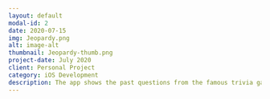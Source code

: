 ```yaml
---
layout: default
modal-id: 2
date: 2020-07-15
img: Jeopardy.png
alt: image-alt
thumbnail: Jeopardy-thumb.png
project-date: July 2020
client: Personal Project
category: iOS Development
description: The app shows the past questions from the famous trivia game Jeopardy. In this game multiple questions and clues from different categories are displayed. If the users selects correct answer the score is updated accordingly. The game fetches data from jservice api.
---
```

